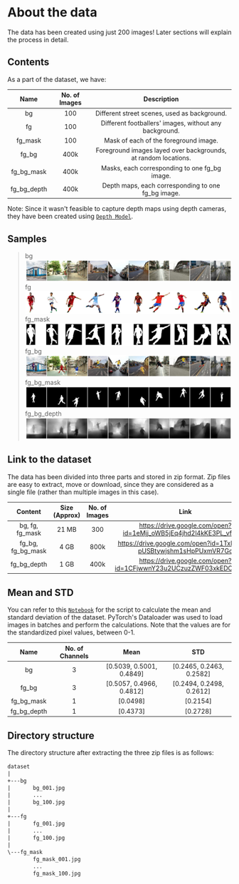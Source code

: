 # About the data
The data has been created using just 200 images! Later sections will explain the process in detail.
## Contents
As a part of the dataset, we have:

| Name | No. of Images | Description |
| :--: | :-----------: | :---------: |
| bg | 100 | Different street scenes, used as background. |
| fg | 100 | Different footballers' images, without any background. | 
| fg_mask | 100 | Mask of each of the foreground image. |
| fg_bg | 400k | Foreground images layed over backgrounds, at random locations. |
| fg_bg_mask | 400k | Masks, each corresponding to one fg_bg image. |
| fg_bg_depth | 400k | Depth maps, each corresponding to one fg_bg image. |

Note: Since it wasn't feasible to capture depth maps using depth cameras, they have been created using <a href="https://github.com/ialhashim/DenseDepth/blob/master/DenseDepth.ipynb" target="_blank">`Depth Model`</a>.

## Samples
> bg
![bg](Samples/bg.jpg)
> fg
![bg](Samples/fg.jpg)
> fg_mask
![bg](Samples/fg_mask.jpg)
> fg_bg
![bg](Samples/fg_bg.jpg)
> fg_bg_mask
![bg](Samples/fg_bg_mask.jpg)
> fg_bg_depth
![bg](Samples/fg_bg_depth.jpg)

## Link to the dataset
The data has been divided into three parts and stored in zip format. Zip files are easy to extract, move or download, since they are considered as a single file (rather than multiple images in this case).

| Content | Size (Approx) | No. of Images | Link |
| :-----: | :--: | :-----------: | :--: |
| bg, fg, fg_mask | 21 MB | 300 | https://drive.google.com/open?id=1eMjj_oWB5jEq4jhd2l4kKE3PL_vf4PZT |
| fg_bg, fg_bg_mask | 4 GB | 800k | https://drive.google.com/open?id=1TxFhTFP-pUSBtywjshm1sHpPUxmVR7Gc | 
| fg_bg_depth | 1 GB | 400k | https://drive.google.com/open?id=1CFjwwnY23u2UCzuzZWF03xkEDOhoKBqJ |

## Mean and STD
You can refer to this <a href="https://github.com/akshatjaipuria/Mask-and-Depth-Prediction/blob/master/data/mena_std_calculation.ipynb" target="_blank">`Notebook`</a> for the script to calculate the mean and standard deviation of the dataset. PyTorch's Dataloader was used to load images in batches and perform the calculations. Note that the values are for the standardized pixel values, between 0-1.

| Name | No. of Channels | Mean | STD |
| :--: | :-------------: | :--: | :-: |
| bg | 3 | [0.5039, 0.5001, 0.4849] | [0.2465, 0.2463, 0.2582] |
| fg_bg | 3 | [0.5057, 0.4966, 0.4812] | [0.2494, 0.2498, 0.2612] |
| fg_bg_mask | 1 | [0.0498] | [0.2154] |
| fg_bg_depth | 1 | [0.4373] | [0.2728] |

## Directory structure
The directory structure after extracting the three zip files is as follows:
```
dataset
|
+---bg
|       bg_001.jpg
|       ...
|       bg_100.jpg
|       
+---fg
|       fg_001.jpg
|       ...
|       fg_100.jpg
|       
\---fg_mask
        fg_mask_001.jpg
        ...
        fg_mask_100.jpg

```
